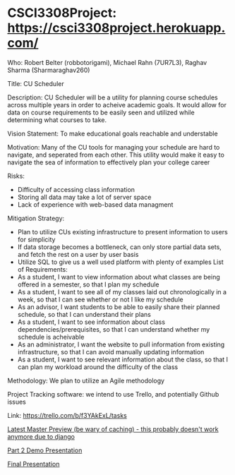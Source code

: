 # CSCI3308Project: https://csci3308project.herokuapp.com/
Who: Robert Belter (robbotorigami), Michael Rahn (7UR7L3), Raghav Sharma (Sharmaraghav260)

Title: CU Scheduler

Description: CU Scheduler will be a utility for planning course schedules across multiple years in order to acheive academic goals. It would allow for data on course requirements to be easily seen and utilized while determining what courses to take.

Vision Statement: To make educational goals reachable and understable

Motivation: Many of the CU tools for managing your schedule are hard to navigate, and seperated from each other. This utility would make it easy to navigate the sea of information to effectively plan your college career

Risks:
 - Difficulty of accessing class information
 - Storing all data may take a lot of server space
 - Lack of experience with web-based data managment
 
Mitigation Strategy:
 - Plan to utilize CUs existing infrastructure to present information to users for simplicity
 - If data storage becomes a bottleneck, can only store partial data sets, and fetch the rest on a user by user basis
 - Utilize SQL to give us a well used platform with plenty of examples
List of Requirements:
 - As a student, I want to view information about what classes are being offered in a semester, so that I plan my schedule
 - As a student, I want to see all of my classes laid out chronologically in a week, so that I can see whether or not I like my schedule
 - As an advisor, I want students to be able to easily share their planned schedule, so that I can understand their plans
 - As a student, I want to see information about class dependencies/prerequisites, so that I can understand whether my schedule is acheivable
 - As an administrator, I want the website to pull information from existing infrastructure, so that I can avoid manually updating information
 - As a student, I want to see relevant information about the class, so that I can plan my workload around the difficulty of the class
 
Methodology: We plan to utilize an Agile methodology

Project Tracking software: we intend to use Trello, and potentially Github issues

Link: https://trello.com/b/f3YAkExL/tasks


[Latest Master Preview (be wary of caching) - this probably doesn't work anymore due to django](http://htmlpreview.github.io/?https://github.com/robbotorigami/CSCI3308Project/blob/master/index.html)

[Part 2 Demo Presentation](https://docs.google.com/presentation/d/10fvtCiHCuii0phYofOP2jvLumiXRMDdUO2DaOeJoV_w/edit?usp=sharing)

[Final Presentation](https://docs.google.com/a/colorado.edu/presentation/d/1sRVLQ2HHiUTjzHk16t8Z9D-gno72x0aD1D9UmEJa5tU/edit?usp=sharing)
